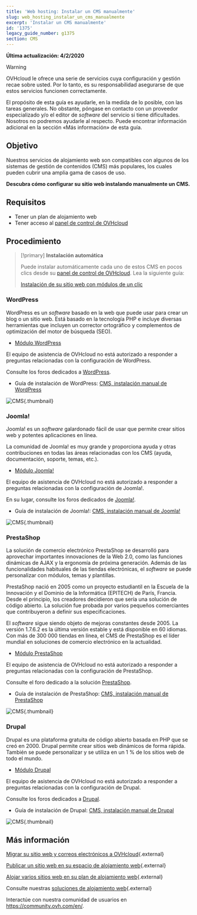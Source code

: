 ```yaml
---
title: 'Web hosting: Instalar un CMS manualmente'
slug: web_hosting_instalar_un_cms_manualmente
excerpt: 'Instalar un CMS manualmente'
id: '1375'
legacy_guide_number: g1375
section: CMS
---
```


**Última actualización: 4/2/2020**

> [!warning]
>OVHcloud le ofrece una serie de servicios cuya configuración y gestión recae sobre usted. Por lo tanto, es su responsabilidad asegurarse de que estos servicios funcionen correctamente.
>
>El propósito de esta guía es ayudarle, en la medida de lo posible, con las tareas generales. No obstante, póngase en contacto con un proveedor especializado y/o el editor de <i>software</i> del servicio si tiene dificultades. Nosotros no podremos ayudarle al respecto. Puede encontrar información adicional en la sección «Más información» de esta guía.
>

## Objetivo

Nuestros servicios de alojamiento web son compatibles con algunos de los sistemas de gestión de contenidos (CMS) más populares, los cuales pueden cubrir una amplia gama de casos de uso.

**Descubra cómo configurar su sitio web instalando manualmente un CMS.**

## Requisitos

- Tener un plan de alojamiento web
- Tener acceso al [panel de control de OVHcloud](https://www.ovh.com/auth/?action=gotomanager&from=https://www.ovh.es/&ovhSubsidiary=es)

## Procedimiento


> [!primary]
>**Instalación automática**
>
>Puede instalar automáticamente cada uno de estos CMS en pocos clics desde su [panel de control de OVHcloud](https://www.ovh.com/auth/?action=gotomanager&from=https://www.ovh.es/&ovhSubsidiary=es). Lea la siguiente guía:
>
>[Instalación de su sitio web con módulos de un clic](../modulos-en-un-clic/)
>




### WordPress
WordPress es un <i>software</i> basado en la web que puede usar para crear un blog o un sitio web. Está basado en la tecnología PHP e incluye diversas herramientas que incluyen un corrector ortográfico y complementos de optimización del motor de búsqueda (SEO).


- [Módulo WordPress](https://www.ovh.es/hosting/website/wordpress.xml)

El equipo de asistencia de OVHcloud no está autorizado a responder a preguntas relacionadas con la configuración de WordPress.


Consulte los foros dedicados a [WordPress](https://wordpress.org/support/).


- Guía de instalación de WordPress: [CMS, instalación manual de WordPress](../cms_instalar_manualmente_wordpress/)



![CMS](images/img_3379.jpg){.thumbnail}


### Joomla!
Joomla! es un <i>software</i> galardonado fácil de usar que permite crear sitios web y potentes aplicaciones en línea.

La comunidad de Joomla! es muy grande y proporciona ayuda y otras contribuciones en todas las áreas relacionadas con los CMS (ayuda, documentación, soporte, temas, etc.).


- [Módulo Joomla!](https://www.ovh.es/hosting/website/joomla.xml)

El equipo de asistencia de OVHcloud no está autorizado a responder a preguntas relacionadas con la configuración de Joomla!.


En su lugar, consulte los foros dedicados de [Joomla!](http://forum.joomla.org/). 

- Guía de instalación de Joomla!: [CMS, instalación manual de Joomla!](https://docs.ovh.com/gb/en/hosting/cms_manually_install_joomla/)



![CMS](images/img_3380.jpg){.thumbnail}


### PrestaShop
La solución de comercio electrónico PrestaShop se desarrolló para aprovechar importantes innovaciones de la Web 2.0, como las funciones dinámicas de AJAX y la ergonomía de próxima generación. Además de las funcionalidades habituales de las tiendas electrónicas, el <i>software</i> se puede personalizar con módulos, temas y plantillas. 

PrestaShop nació en 2005 como un proyecto estudiantil en la Escuela de la Innovación y el Dominio de la Informática (EPITECH) de París, Francia. Desde el principio, los creadores decidieron que sería una solución de código abierto. La solución fue probada por varios pequeños comerciantes que contribuyeron a definir sus especificaciones.

El <i>software</i> sigue siendo objeto de mejoras constantes desde 2005. La versión 1.7.6.2 es la última versión estable y está disponible en 60 idiomas. Con más de 300 000 tiendas en línea, el CMS de PrestaShop es el líder mundial en soluciones de comercio electrónico en la actualidad.



- [Módulo PrestaShop](https://www.ovh.es/hosting/website/prestashop.xml)

El equipo de asistencia de OVHcloud no está autorizado a responder a preguntas relacionadas con la configuración de PrestaShop.


Consulte el foro dedicado a la solución
[PrestaShop](https://www.prestashop.com/forums/).


- Guía de instalación de PrestaShop: [CMS, instalación manual de PrestaShop](https://docs.ovh.com/gb/en/hosting/cms_manually_install_prestashop)





![CMS](images/img_3381.jpg){.thumbnail}


### Drupal
Drupal es una plataforma gratuita de código abierto basada en PHP que se creó en 2000. Drupal permite crear sitios web dinámicos de forma rápida. También se puede personalizar y se utiliza en un 1 % de los sitios web de todo el mundo. 

-  [Módulo Drupal](https://www.ovh.es/hosting/website/drupal.xml)

El equipo de asistencia de OVHcloud no está autorizado a responder a preguntas relacionadas con la configuración de Drupal.

Consulte los foros dedicados a [Drupal](https://www.drupal.org).


-  Guía de instalación de Drupal: [CMS, instalación manual de Drupal](https://docs.ovh.com/gb/en/hosting/cms_manually_install_drupal)



![CMS](images/img_3382.jpg){.thumbnail}




## Más información

[Migrar su sitio web y correos electrónicos a OVHcloud](../web_hosting_transferir_un_sitio_web_y_el_correo_sin_cortes_del_servicio/){.external}

[Publicar un sitio web en su espacio de alojamiento web](../web_hosting_publicar_un_sitio_web_en_internet/){.external}

[Alojar varios sitios web en su plan de alojamiento web](../configurar-un-multisitio-en-un-alojamiento-web/){.external}

Consulte nuestras [soluciones de alojamiento web](https://www.ovh.es/hosting/){.external}

Interactúe con nuestra comunidad de usuarios en <https://community.ovh.com/en/>.
